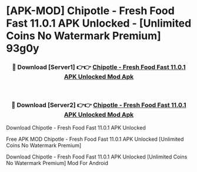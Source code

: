 # [APK-MOD] Chipotle - Fresh Food Fast 11.0.1 APK Unlocked - [Unlimited Coins No Watermark Premium] 93g0y



<div align="center">
<h3>🔴 Download [Server1] 👉👉 <a href="https://momento.my/?title=Chipotle_-_Fresh_Food_Fast_11.0.1_APK_Unlocked">Chipotle - Fresh Food Fast 11.0.1 APK Unlocked Mod Apk</a></h3><br>

<h3>🔴 Download [Server2] 👉👉 <a href="https://momento.my/?title=Chipotle_-_Fresh_Food_Fast_11.0.1_APK_Unlocked">Chipotle - Fresh Food Fast 11.0.1 APK Unlocked Mod Apk</a></h3>
</div>



Download Chipotle - Fresh Food Fast 11.0.1 APK Unlocked 

Free APK MOD Chipotle - Fresh Food Fast 11.0.1 APK Unlocked [Unlimited Coins No Watermark Premium]

Download Chipotle - Fresh Food Fast 11.0.1 APK Unlocked [Unlimited Coins No Watermark Premium] Mod For Android
